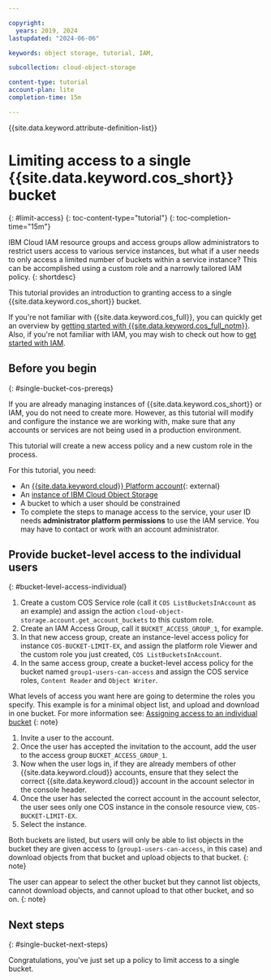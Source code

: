 ```yaml
---

copyright:
  years: 2019, 2024
lastupdated: "2024-06-06"

keywords: object storage, tutorial, IAM, 

subcollection: cloud-object-storage

content-type: tutorial
account-plan: lite
completion-time: 15m

---
```


{{site.data.keyword.attribute-definition-list}}

# Limiting access to a single {{site.data.keyword.cos_short}} bucket
{: #limit-access}
{: toc-content-type="tutorial"}
{: toc-completion-time="15m"}

IBM Cloud IAM resource groups and access groups allow administrators to restrict users access to various service instances, but what if a user needs to only access a limited number of buckets within a service instance? This can be accomplished using a custom role and a narrowly tailored IAM policy.
{: shortdesc}

This tutorial provides an introduction to granting access to a single {{site.data.keyword.cos_short}} bucket.

If you're not familiar with {{site.data.keyword.cos_full}}, you can quickly get an overview by [getting started with {{site.data.keyword.cos_full_notm}}](/docs/cloud-object-storage?topic=cloud-object-storage-getting-started-cloud-object-storage). Also, if you're not familiar with IAM, you may wish to check out how to [get started with IAM](/docs/account?topic=account-iamoverview#iamoverview).

## Before you begin
{: #single-bucket-cos-prereqs}

If you are already managing instances of {{site.data.keyword.cos_short}} or IAM, you do not need to create more. However, as this tutorial will modify and configure the instance we are working with, make sure that any accounts or services are not being used in a production environment.

This tutorial will create a new access policy and a new custom role in the process.

For this tutorial, you need:
- An [{{site.data.keyword.cloud}} Platform account](https://cloud.ibm.com){: external}
- An [instance of IBM Cloud Object Storage](/objectstorage/create)
- A bucket to which a user should be constrained
- To complete the steps to manage access to the service, your user ID needs **administrator platform permissions** to use the IAM service. You may have to contact or work with an account administrator.

## Provide bucket-level access to the individual users
{: #bucket-level-access-individual}

1. Create a custom COS Service role (call it `COS ListBucketsInAccount` as an example) and assign the action `cloud-object-storage.account.get_account_buckets` to this custom role.
1. Create an IAM Access Group, call it `BUCKET_ACCESS_GROUP_1`, for example.
1. In that new access group, create an instance-level access policy for instance `COS-BUCKET-LIMIT-EX`, and assign the platform role Viewer and the custom role you just created, `COS ListBucketsInAccount`.
1. In the same access group, create a bucket-level access policy for the bucket named `group1-users-can-access` and assign the COS service roles, `Content Reader` and `Object Writer`.

What levels of access you want here are going to determine the roles you specify. This example is for a minimal object list, and upload and download in one bucket. For more information see: [Assigning access to an individual bucket](/docs/cloud-object-storage?topic=cloud-object-storage-iam-bucket-permissions)
{: note}

1. Invite a user to the account.
1. Once the user has accepted the invitation to the account, add the user to the access group `BUCKET_ACCESS_GROUP_1`.
1. Now when the user logs in, if they are already members of other {{site.data.keyword.cloud}} accounts, ensure that they select the correct {{site.data.keyword.cloud}} account in the account selector in the console header.
1. Once the user has selected the correct account in the account selector, the user sees only one COS instance in the console resource view, `COS-BUCKET-LIMIT-EX`.
1. Select the instance.

Both buckets are listed, but users will only be able to list objects in the bucket they are given access to (`group1-users-can-access`, in this case) and download objects from that bucket and upload objects to that bucket.
{: note}

The user can appear to select the other bucket but they cannot list objects, cannot download objects, and cannot upload to that other bucket, and so on.
{: note}

<!-- Expanded with the above procedure and eliminated obsolete screen captures. See issue #1068 - 06062024 PW
## Create a custom role
{: #single-bucket-create-role}
{: step}

First, we need to create a role that allows a user to view a list of buckets, but not to access them or be able to create new buckets.

1. Navigate to IAM by following the **Manage** drop-down menu, and selecting **Access (IAM)**.
2. Select **Roles** from the navigation menu.
3. Click the **Create** button to create a new role.

  ![Create a new role](images/tut-iam-1-roles.png){: caption="Figure 1: Creating a custom role."}

4. We can call this role "List Buckets Only".  Give it a name, ID, and brief description, and then select **Cloud Object Storage** from the drop down.

  ![Create a new role](images/tut-iam-2-custom.png)

5. Scroll down until you see the list of actions.  Click **Clear all** to remove all actions from the new role.

   ![Create a new role](images/tut-iam-3-clear.png)

6. Look for the `cloud-object-storage.account.get_account_buckets` action and click **Add**.

  ![Create a new role](images/tut-iam-4-list.png)

7. Click **Create** to finish creating the custom role.

## Create a new user access policy
{: #single-bucket-create-policy}
{: step}

Now that we have our new role, we can apply it to a user.

1. Follow the **Users** link in the navigation menu, and select the user requiring limited access.
2. Click on the **Assign access** button.

  ![Create a new policy](images/tut-iam-5-user.png)

3. Select the **Access policy** tile and select **Cloud Object Storage**.

  ![Create a new policy](images/tut-iam-6-policy.png)

4. Scroll down and assign the new role by checking the box next to **List Buckets Only**.
5. Click **Add**.

  ![Create a new policy](images/tut-iam-7-list-only.png)

6. Repeat step 3, but this time we'll limit the scope.  Select the radio toggle next to **Specific resources**.
7. Select **Resource ID** from the _Attribute type_ drop-down menu.
8. Type in the name of the bucket that the user should be able to access in the _Value_ field.  In this case, it's a bucket called `diagnostics`. 

  ![Create a new policy](images/tut-iam-8-bucket.png)

9.  In the _Roles and access_ section, select the roles **Content Reader** and **Object Writer** roles.  You'll also need the Platform **Viewer** role, if you don't already have it, in order to view the UI.

  ![Create a new policy](images/tut-iam-9-access.png)-->

## Next steps
{: #single-bucket-next-steps}

Congratulations, you've just set up a policy to limit access to a single bucket. 

